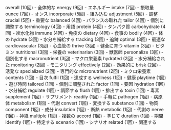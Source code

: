 overall (10回) - 全体的な
energy (9回) - エネルギー
intake (7回) - 摂取量
ounce (7回) - オンス
incorporate (5回) - 組み込む
adjustment (5回) - 調整
crucial (5回) - 重要な
balanced (4回) - バランスの取れた
tailor (4回) - 個別に調整する
terminology (4回) - 用語
protein (4回) - タンパク質
carbohydrate (4回) - 炭水化物
immune (4回) - 免疫の
dietary (4回) - 食事の
bodily (4回) - 体の
hydrate (3回) - 水分を補給する
tracking (3回) - 追跡
optimal (3回) - 最適な
cardiovascular (3回) - 心血管の
thrive (3回) - 健全に育つ
vitamin (3回) - ビタミン
nutritional (3回) - 栄養の
veterinarian (3回) - 獣医師
personalize (3回) - 個別化する
macronutrient (3回) - マクロ栄養素
hydrated (2回) - 水分補給された
monitoring (2回) - モニタリング
effectively (2回) - 効果的に
brisk (2回) - 活発な
specialized (2回) - 専門的な
micronutrient (2回) - ミクロ栄養素
contents (1回) - 目次
fulfil (1回) - 達成する
wellness (1回) - 健康
playtime (1回) - 遊び時間
tailored (1回) - 個別に調整された
factor (1回) - 要因
hydration (1回) - 水分補給
regulate (1回) - 調節する
flush (1回) - 排出する
toxin (1回) - 毒素
supplement (1回) - サプリメント
readily (1回) - 手軽に
pathogen (1回) - 病原体
metabolism (1回) - 代謝
convert (1回) - 変換する
substance (1回) - 物質
component (1回) - 成分
insulation (1回) - 断熱
metabolic (1回) - 代謝の
nerve (1回) - 神経
multiple (1回) - 複数の
accord (1回) - 準じて
duration (1回) - 期間
identify (1回) - 特定する
scenario (1回) - シナリオ
related (1回) - 関連する
